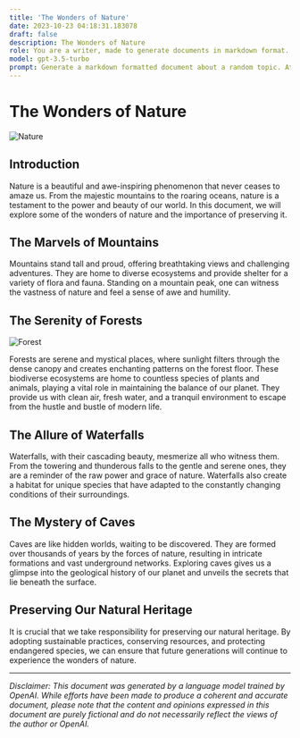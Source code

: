 ```yaml
---
title: 'The Wonders of Nature'
date: 2023-10-23 04:18:31.183078
draft: false
description: The Wonders of Nature
role: You are a writer, made to generate documents in markdown format. It is very important that all of the documents you generate are in valid markdown format.
model: gpt-3.5-turbo
prompt: Generate a markdown formatted document about a random topic. At the bottom, include a disclaimer explaining that the document was generated by you. The first line of the document should be the title. Make sure that the entire document is in proper markdown format, using a mix of various tags to make the document visually appealing.
---
```


# The Wonders of Nature

![Nature](https://www.example.com/images/nature.jpg)

## Introduction

Nature is a beautiful and awe-inspiring phenomenon that never ceases to amaze us. From the majestic mountains to the roaring oceans, nature is a testament to the power and beauty of our world. In this document, we will explore some of the wonders of nature and the importance of preserving it.

## The Marvels of Mountains

Mountains stand tall and proud, offering breathtaking views and challenging adventures. They are home to diverse ecosystems and provide shelter for a variety of flora and fauna. Standing on a mountain peak, one can witness the vastness of nature and feel a sense of awe and humility.

## The Serenity of Forests

![Forest](https://www.example.com/images/forest.jpg)

Forests are serene and mystical places, where sunlight filters through the dense canopy and creates enchanting patterns on the forest floor. These biodiverse ecosystems are home to countless species of plants and animals, playing a vital role in maintaining the balance of our planet. They provide us with clean air, fresh water, and a tranquil environment to escape from the hustle and bustle of modern life.

## The Allure of Waterfalls

Waterfalls, with their cascading beauty, mesmerize all who witness them. From the towering and thunderous falls to the gentle and serene ones, they are a reminder of the raw power and grace of nature. Waterfalls also create a habitat for unique species that have adapted to the constantly changing conditions of their surroundings.

## The Mystery of Caves

Caves are like hidden worlds, waiting to be discovered. They are formed over thousands of years by the forces of nature, resulting in intricate formations and vast underground networks. Exploring caves gives us a glimpse into the geological history of our planet and unveils the secrets that lie beneath the surface.

## Preserving Our Natural Heritage

It is crucial that we take responsibility for preserving our natural heritage. By adopting sustainable practices, conserving resources, and protecting endangered species, we can ensure that future generations will continue to experience the wonders of nature.

---

*Disclaimer: This document was generated by a language model trained by OpenAI. While efforts have been made to produce a coherent and accurate document, please note that the content and opinions expressed in this document are purely fictional and do not necessarily reflect the views of the author or OpenAI.*